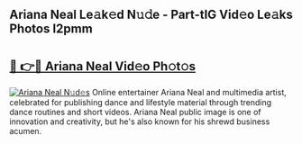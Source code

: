 ## Ariana Neal Le𝚊k𝚎d N𝚞𝚍e - Part-tIG Vid𝚎o Le𝚊ks Photos I2pmm

# <h2><a href="http://fbfcmzx.evod.top/?m=Ariana+Neal">🔗 👉🔴 Ariana Neal Vid𝚎o Ph𝚘t𝚘s</a></h2>

[![Ariana Neal N𝚞d𝚎s](https://i.imgur.com/8V9OHl7.gif)](http://fbfcmzx.evod.top/?m=Ariana+Neal)
Online entertainer Ariana Neal and multimedia artist, celebrated for publishing dance and lifestyle material through trending dance routines and short videos. Ariana Neal public image is one of innovation and creativity, but he's also known for his shrewd business acumen. 
